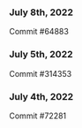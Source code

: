 ### July 8th, 2022

Commit #64883

### July 5th, 2022

Commit #314353


### July 4th, 2022

Commit #72281
